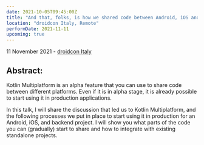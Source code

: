 ```yaml
---
date: 2021-10-05T09:45:00Z
title: "And that, folks, is how we shared code between Android, iOS and the Backend"
location: "droidcon Italy, Remote"
performDate: 2021-11-11
upcoming: true
---
```


11 November 2021 - [droidcon Italy](https://it.droidcon.com/2021/agenda/)

## Abstract:
Kotlin Multiplatform is an alpha feature that you can use to share code between different platforms. Even if it is in alpha stage, it is already possible to start using it in production applications.

In this talk, I will share the discussion that led us to Kotlin Multiplatform, and the following processes we put in place to start using it in production for an Android, iOS, and backend project. I will show you what parts of the code you can (gradually) start to share and how to integrate with existing standalone projects.

